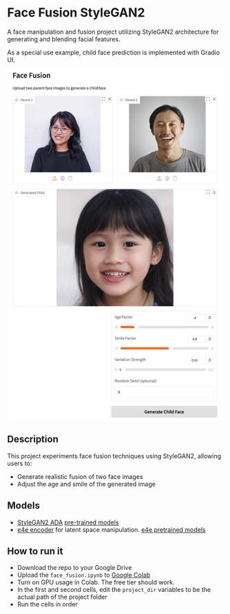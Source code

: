 # Face Fusion StyleGAN2

A face manipulation and fusion project utilizing StyleGAN2 architecture for generating and blending facial features.

As a special use example, child face prediction is implemented with Gradio UI.

![Screenshot](./screenshot.png)

## Description

This project experiments face fusion techniques using StyleGAN2, allowing users to:
- Generate realistic fusion of two face images
- Adjust the age and smile of the generated image

## Models

- [StyleGAN2 ADA](https://github.com/NVlabs/stylegan2-ada-pytorch) [pre-trained models](https://nvlabs-fi-cdn.nvidia.com/stylegan2-ada-pytorch/pretrained/)
- [e4e encoder](https://github.com/omertov/encoder4editing) for latent space manipulation. [e4e pretrained models](https://github.com/omertov/encoder4editing?tab=readme-ov-file#pretrained-models)

## How to run it

- Download the repo to your Google Drive
- Upload the `face_fusion.ipynb` to [Google Colab](https://colab.research.google.com/)
- Turn on GPU usage in Colab. The free tier should work.
- In the first and second cells, edit the `project_dir` variables to be the actual path of the project folder
- Run the cells in order
